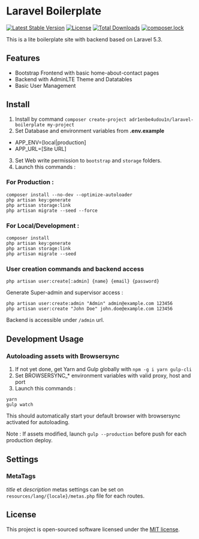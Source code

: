 # Laravel Boilerplate

[![Latest Stable Version](https://poser.pugx.org/adr1enbe4udou1n/laravel-boilerplate/v/stable)](https://packagist.org/packages/adr1enbe4udou1n/laravel-boilerplate)
[![License](https://poser.pugx.org/adr1enbe4udou1n/laravel-boilerplate/license)](https://packagist.org/packages/adr1enbe4udou1n/laravel-boilerplate)
[![Total Downloads](https://poser.pugx.org/adr1enbe4udou1n/laravel-boilerplate/downloads)](https://packagist.org/packages/adr1enbe4udou1n/laravel-boilerplate)
[![composer.lock](https://poser.pugx.org/adr1enbe4udou1n/laravel-boilerplate/composerlock)](https://packagist.org/packages/adr1enbe4udou1n/laravel-boilerplate)

This is a lite boilerplate site with backend based on Laravel 5.3.

## Features

* Bootstrap Frontend with basic home-about-contact pages
* Backend with AdminLTE Theme and Datatables
* Basic User Management

## Install

1. Install by command `composer create-project adr1enbe4udou1n/laravel-boilerplate my-project`
2. Set Database and environment variables from **.env.example**
* APP_ENV=[local|production]
* APP_URL=[Site URL]
3. Set Web write permission to `bootstrap` and `storage` folders.
4. Launch this commands :

### For Production :

```shell
composer install --no-dev --optimize-autoloader
php artisan key:generate
php artisan storage:link
php artisan migrate --seed --force
```

### For Local/Development :

```shell
composer install
php artisan key:generate
php artisan storage:link
php artisan migrate --seed
```

### User creation commands and backend access

```shell
php artisan user:create[:admin] {name} {email} {password}
```

Generate Super-admin and supervisor access :

```shell
php artisan user:create:admin "Admin" admin@example.com 123456
php artisan user:create "John Doe" john.doe@example.com 123456
```

Backend is accessible under `/admin` url.

## Development Usage

### Autoloading assets with Browsersync

1. If not yet done, get Yarn and Gulp globally with `npm -g i yarn gulp-cli`
2. Set BROWSERSYNC_* environment variables with valid proxy, host and port
3. Launch this commands :

```shell
yarn
gulp watch
```

This should automatically start your default browser with browsersync activated for autoloading.

Note : If assets modified, launch `gulp --production` before push for each production deploy.

## Settings

### MetaTags

*title* et *description* metas settings can be set on `resources/lang/{locale}/metas.php` file for each routes.

## License

This project is open-sourced software licensed under the [MIT license](http://opensource.org/licenses/MIT).
